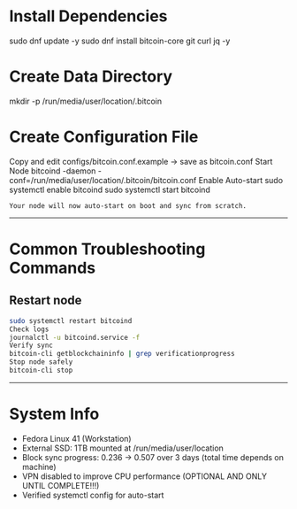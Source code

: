 # Install Dependencies

sudo dnf update -y
sudo dnf install bitcoin-core git curl jq -y

# Create Data Directory

mkdir -p /run/media/user/location/.bitcoin

# Create Configuration File

Copy and edit configs/bitcoin.conf.example → save as bitcoin.conf
Start Node
bitcoind -daemon -conf=/run/media/user/location/.bitcoin/bitcoin.conf
Enable Auto-start
sudo systemctl enable bitcoind
sudo systemctl start bitcoind

```
Your node will now auto-start on boot and sync from scratch.
```

---

# Common Troubleshooting Commands

## Restart node

```bash
sudo systemctl restart bitcoind
Check logs
journalctl -u bitcoind.service -f
Verify sync
bitcoin-cli getblockchaininfo | grep verificationprogress
Stop node safely
bitcoin-cli stop
```

---

# System Info

- Fedora Linux 41 (Workstation)
- External SSD: 1TB mounted at /run/media/user/location
- Block sync progress: 0.236 → 0.507 over 3 days (total time depends on machine)
- VPN disabled to improve CPU performance (OPTIONAL AND ONLY UNTIL COMPLETE!!!)
- Verified systemctl config for auto-start
